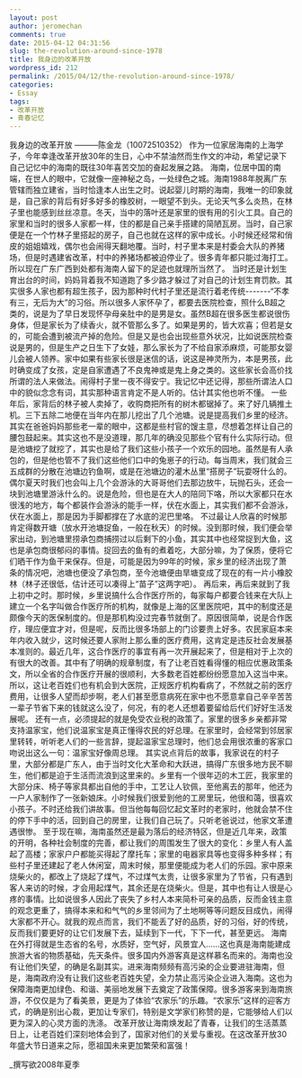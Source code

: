 ```yaml
---
layout: post
author: jeromechan
comments: true
date: 2015-04-12 04:31:56
slug: the-revolution-around-since-1978
title: 我身边的改革开放
wordpress_id: 212
permalink: /2015/04/12/the-revolution-around-since-1978/
categories:
- Essay
tags:
- 改革开放
- 青春记忆
---
```


我身边的改革开放
———陈金龙（10072510352）
作为一位家居海南的上海学子，今年幸逢改革开放30年的生日，心中不禁油然而生作文的冲动，希望记录下自己记忆中的海南的既往30年喜苦交加的奋起发展之路。
海南，位居中国的南端，在世人的眼中，它就像一座神秘之岛，一处绿色之城。海南1988年脱离广东管辖而独立建省，当时恰逢本人出生之时。说起婴儿时期的海南，我唯一的印象就是，自己家的背后有好多好多的橡胶树，一眼望不到头。无论天气多么炎热，在林子里也能感到丝丝凉意。冬天，当中的落叶还是家里的很有用的引火工具。自己的家里和当时的很多人家都一样，住的都是自己亲手搭建的简陋瓦房。当时，自己家便是在一个竹林子里搭起的房子，自己也就在这样的家中成长。小时候还经常和俏皮的姐姐嬉戏，偶尔也会闹得天翻地覆。当时，村子里本来是村委会大队的养猪场，但是时遇建省改革，村中的养猪场都被迫停业了。很多青年都只能过海打工。所以现在广东广西到处都有海南人留下的足迹也就理所当然了。
当时还是计划生育出台的时间，妈妈背着我不知道跑了多少路才躲过了对自己的计划生育罚款。其实很多人家也都有超生孩子，因为那种时代村子里还是流行着老传统-------“不孝有三，无后为大”的习俗。所以很多人家怀孕了，都要去医院检查，照什么B超之类的，说是为了早日发现怀孕母亲肚中的是男是女。虽然B超在很多医生都说很伤身体，但是家长为了续香火，就不管那么多了。如果是男的，皆大欢喜；但若是女的，可能会遭到被流产掉的危险。但是又是也会出现些意外状况，比如说医院检查说是男的，但是生产之日生下了女娃，那么家长为了不给自家添麻烦，可能那女婴儿会被人领养。家中如果有些家长很是迷信的话，说这是神灵所为，本是男孩，此时确变成了女孩，定是自家遭遇了不良鬼神或是鬼上身之类的。这些家长会高价找所谓的法人来做法。闹得村子里一夜不得安宁。我记忆中还记得，那些所谓法人口中的貌似念念有词，其实那种语言肯定不是人听的。估计其实他也听不懂。
一些年后，家背后的林子被人卖掉了，收购商把所有的树木都锯掉了。来了好几辆推土机。三下五除二地便在当年内在那儿挖出了几个池塘。说是提高我们乡里的经济。其实在爸爸妈妈那些老一辈的眼中，这都是些村官的馊主意，尽想着怎样让自己的腰包鼓起来。其实这也不是没道理，那几年的确没见那些个官有什么实际行动。但是池塘挖了就挖了，其实也是给了我们这些小孩子一个欢乐的园地。虽然是有人承包的，但是他也管不了我们这些他们口中的兔崽子的行动。每当周末，我们就会三五成群的分散在池塘边钓鱼啊，或是在池塘边的灌木丛里“搭房子”玩耍呀什么的。偶尔夏天时我们也会叫上几个会游泳的大哥哥他们去那边放牛，玩抛石头，还会一块到池塘里游泳什么的。说是危险，但也是在大人的陪同下咯，所以大家都只在水很浅的地方，每个都装作会游泳的能手一样，伏在水面上，其实我们都不会游泳，伏在水面上，那是因为手脚都撑在了水底的泥巴里咯。
不过最让人欣喜的时候那肯定得数开塘（放水开池塘捉鱼，一般在秋天）的时候。没到那时候，我们便会举家出动，到池塘里捞承包商捕捞过以后剩下的小鱼，其实其中也经常捉到大鱼，这也是承包商很郁闷的事情。捉回去的鱼有的煮着吃，大部分嘛，为了保质，便将它们晒干作为鱼干来保存。但是，可能是因为99年的时候，家乡里的经济出现了萧条的情况吧，池塘也便没了承包商，至今池塘便由旱塘变成了现在的有一片小橡胶林（林子还很低，估计还可以凑得上“苗子”这两字吧）。
再后来，再后来就到了我上初中之时。那时候，乡里说搞什么合作医疗所的，每家每户都要合钱来在大队上建立一个名字叫做合作医疗所的机构，就像是上海的区里医院吧，其中的制度还是颇像今天的医保制度的。但是那机构没过完春节就倒了。原因很简单，说是合作医疗，理应便宜才对，但是呢，反而比很多场部上的门诊要贵上好多。农民家庭本来年内收入就少，这时候还要人家附上那么重的医疗费用，这肯定是违反社会发展基本准则的。最近几年，这合作医疗的事宜有再一次开展起来了，但是相对于上次的有很大的改善。其中有了明确的规章制度，有了让老百姓看得懂的相应优惠政策条文，所以全省的合作医疗开展的很顺利，大多数老百姓都纷纷愿意加入这当中来。所以，这让老百姓们也有机会到大医院，正规医疗机构看病了，不然就之前的医疗费用，让很多人望而却步啊，老人们甚至愿意病死在家中也不愿意拿自己辛辛苦苦一辈子节省下来的钱就这么没了，何况，有的老人还想着要留给后代们好好生活发展呢。
还有一点，必须提起的就是免受农业税的政策了。家里的很多乡亲都非常支持温家宝，他们说温家宝是真正懂得农民的好总理。在家里时，会经常到邻居家里转转，听听老人们的一些言辞，提起温家宝总理时，他们总会用很浓重的客家口吻说出这么一句：温家宝好像周总理。
其实说点背后的故事，我家说在的村子里，大部分都是广东人，由于当时文化大革命和大跃进，搞得广东很多地方民不聊生，他们都是迫于生活而流浪到这里来的。乡里有一个很年迈的木工匠，我家里的大部分床、椅子等家具都出自他的手中，工艺让人钦佩，至他离去的那年，他还为一户人家制作了一张新娘床。小时候我们很爱到他的工房里玩，他很和蔼，很喜欢小孩子。不时还给我们讲故事。但当他每每回忆起文革时的老家时，他就会禁不住的停下手中的活，回到自己的房里，让我们自己玩了。只听老爸说过，他家文革遭遇很惨。
至于现在嘛，海南虽然还是最为落后的经济特区，但是近几年来，政策的开明，各种社会制度的完善，都让我们的周围发生了很大的变化：乡里人有人盖起了高楼；家家户户都能买得起了摩托车；家里的电器家具等也变得多种多样；有些村子里还建起了老人休闲室，周末时候，那里便能成为老人们的乐园。家中原来烧柴火的，都改上了烧起了煤气，不过煤气太贵，让很多家里为了节省，只有遇到客人来访的时候，才会用起煤气，其余还是在烧柴火。但是，其中也有让人很是心疼的事情。比如说很多人因此了丧失了乡村人本来简朴可亲的品质，反而金钱主意的观念更重了，搞得本来和和气气的乡里邻间为了土地啊等等问题反目成仇，闹得大家都不开心。就我的观点而言，我们不能丢了好的品质，好的习俗，好的传统，反而我们要更好的让它们发展下去，延续到下一代，下下一代，甚至更远。
海南在外打得就是生态省的名号，水质好，空气好，风景宜人......这也真是海南能建成旅游大省的物质基础，先天条件。很多国内外游客真是这样慕名而来的。海南也没有让他们失望，的确是名副其实。进来海南频频有高污染的企业要进驻海南，但是，海南政府没有让我们这些老百姓失望，全力禁止高污染企业进入海南。这也为保障海南更加绿色、和谐、美丽地发展下去奠定了政策保障。很多游客来到海南旅游，不仅仅是为了看美景，更是为了体验“农家乐”的乐趣。“农家乐”这样的迎客方式，的确是别出心裁，更加让专家们，特别是文学家们称赞的是，它能够给人们以更为深入的心灵方面的洗涤。
改革开放让海南焕发起了青春，让我们的生活蒸蒸日上，让老百姓们深刻地体会到了，国家对他们的关爱与重视。在这改革开放30年盛大节日道来之际，愿祖国未来更加繁荣和富强！

_撰写欲2008年夏季
